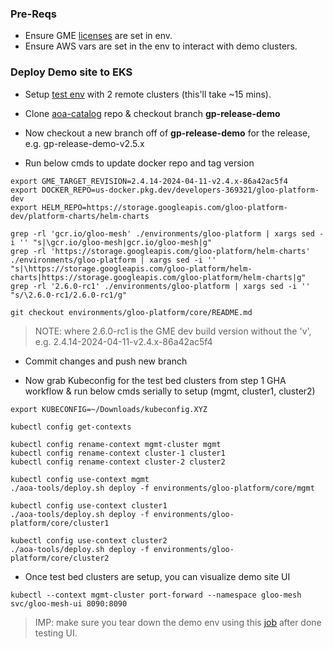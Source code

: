 ### Pre-Reqs
- Ensure GME [licenses](https://github.com/solo-io/gloo-mesh-enterprise?tab=readme-ov-file#generate-license-keys) are set in env.
- Ensure AWS vars are set in the env to interact with demo clusters.

### Deploy Demo site to EKS
- Setup [test env](https://github.com/solo-io/gloo-eng-test-beds/actions/workflows/build-eng-cicd-env.yaml) with 2 remote clusters (this'll take ~15 mins).

- Clone [aoa-catalog](https://github.com/solo-io/aoa-catalog) repo & checkout branch **gp-release-demo**
- Now checkout a new branch off of **gp-release-demo** for the release, e.g. gp-release-demo-v2.5.x
- Run below cmds to update docker repo and tag version
```
export GME_TARGET_REVISION=2.4.14-2024-04-11-v2.4.x-86a42ac5f4
export DOCKER_REPO=us-docker.pkg.dev/developers-369321/gloo-platform-dev
export HELM_REPO=https://storage.googleapis.com/gloo-platform-dev/platform-charts/helm-charts

grep -rl 'gcr.io/gloo-mesh' ./environments/gloo-platform | xargs sed -i '' "s|\gcr.io/gloo-mesh|gcr.io/gloo-mesh|g"
grep -rl 'https://storage.googleapis.com/gloo-platform/helm-charts' ./environments/gloo-platform | xargs sed -i '' "s|\https://storage.googleapis.com/gloo-platform/helm-charts|https://storage.googleapis.com/gloo-platform/helm-charts|g"
grep -rl '2.6.0-rc1' ./environments/gloo-platform | xargs sed -i '' "s/\2.6.0-rc1/2.6.0-rc1/g"

git checkout environments/gloo-platform/core/README.md
```
> NOTE: where 2.6.0-rc1 is the GME dev build version without the 'v', e.g. 2.4.14-2024-04-11-v2.4.x-86a42ac5f4

- Commit changes and push new branch

- Now grab Kubeconfig for the test bed clusters from step 1 GHA workflow & run below cmds serially to setup (mgmt, cluster1, cluster2)
```
export KUBECONFIG=~/Downloads/kubeconfig.XYZ

kubectl config get-contexts

kubectl config rename-context mgmt-cluster mgmt
kubectl config rename-context cluster-1 cluster1
kubectl config rename-context cluster-2 cluster2

kubectl config use-context mgmt
./aoa-tools/deploy.sh deploy -f environments/gloo-platform/core/mgmt

kubectl config use-context cluster1
./aoa-tools/deploy.sh deploy -f environments/gloo-platform/core/cluster1

kubectl config use-context cluster2
./aoa-tools/deploy.sh deploy -f environments/gloo-platform/core/cluster2
```
- Once test bed clusters are setup, you can visualize demo site UI
```
kubectl --context mgmt-cluster port-forward --namespace gloo-mesh svc/gloo-mesh-ui 8090:8090
```
> IMP: make sure you tear down the demo env using this [job](https://github.com/solo-io/gloo-eng-test-beds/actions/workflows/cleanup-eng-env.yaml) after done testing UI.